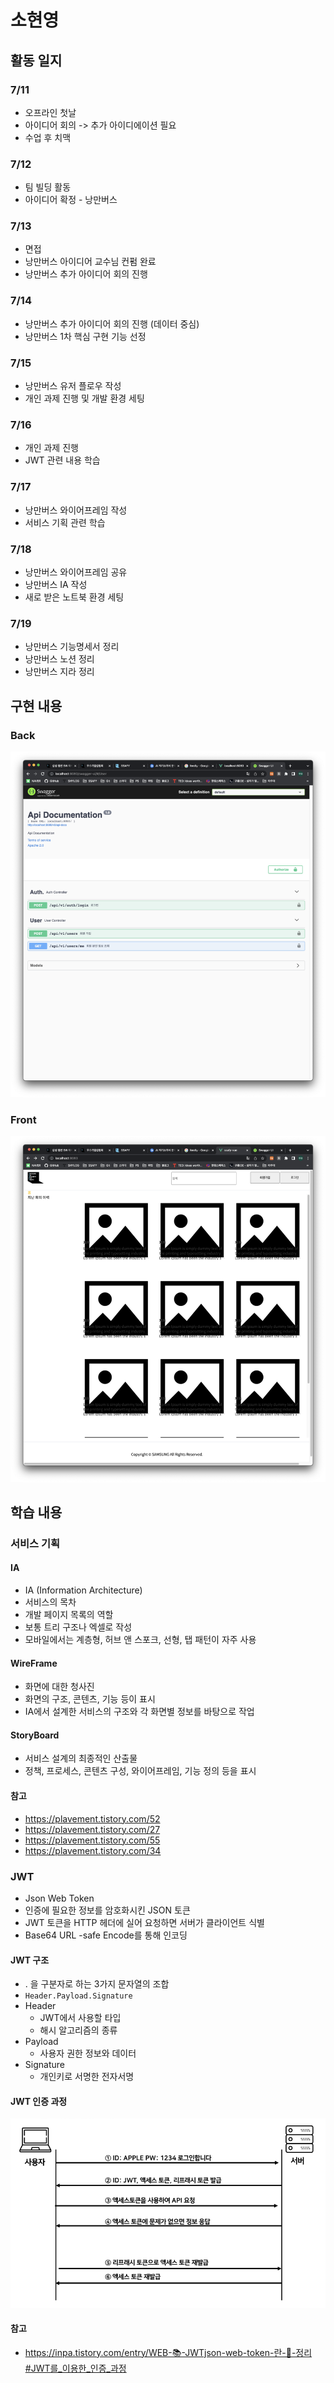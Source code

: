 # 소현영

## 활동 일지

### 7/11

- 오프라인 첫날
- 아이디어 회의 -> 추가 아이디에이션 필요
- 수업 후 치맥

### 7/12

- 팀 빌딩 활동
- 아이디어 확정 - 낭만버스

### 7/13

- 면접
- 낭만버스 아이디어 교수님 컨펌 완료
- 낭만버스 추가 아이디어 회의 진행

### 7/14

- 낭만버스 추가 아이디어 회의 진행 (데이터 중심)
- 낭만버스 1차 핵심 구현 기능 선정

### 7/15

- 낭만버스 유저 플로우 작성
- 개인 과제 진행 및 개발 환경 세팅

### 7/16

- 개인 과제 진행
- JWT 관련 내용 학습

### 7/17

- 낭만버스 와이어프레임 작성
- 서비스 기획 관련 학습

### 7/18

- 낭만버스 와이어프레임 공유
- 낭만버스 IA 작성
- 새로 받은 노트북 환경 세팅

### 7/19

- 낭만버스 기능명세서 정리
- 낭만버스 노션 정리
- 낭만버스 지라 정리

## 구현 내용

### Back

![Back API](images/image1.png)

### Front

![Front](images/image2.png)

## 학습 내용

### 서비스 기획

#### IA

- IA (Information Architecture)
- 서비스의 목차
- 개발 페이지 목록의 역할
- 보통 트리 구조나 엑셀로 작성
- 모바일에서는 계층형, 허브 앤 스포크, 선형, 탭 패턴이 자주 사용

#### WireFrame

- 화면에 대한 청사진
- 화면의 구조, 콘텐츠, 기능 등이 표시
- IA에서 설계한 서비스의 구조와 각 화면별 정보를 바탕으로 작업

#### StoryBoard

- 서비스 설계의 최종적인 산출물
- 정책, 프로세스, 콘텐츠 구성, 와이어프레임, 기능 정의 등을 표시

#### 참고

- https://plavement.tistory.com/52
- https://plavement.tistory.com/27
- https://plavement.tistory.com/55
- https://plavement.tistory.com/34

### JWT

- Json Web Token
- 인증에 필요한 정보를 암호화시킨 JSON 토큰
- JWT 토큰을 HTTP 헤더에 실어 요청하면 서버가 클라이언트 식별
- Base64 URL -safe Encode를 통해 인코딩

#### JWT 구조

- . 을 구분자로 하는 3가지 문자열의 조합
- `Header.Payload.Signature`
- Header
    - JWT에서 사용할 타입
    - 해시 알고리즘의 종류
- Payload
    - 사용자 권한 정보와 데이터
- Signature
    - 개인키로 서명한 전자서명

#### JWT 인증 과정

![JWT 인증 과정](images/image3.png)

#### 참고

- https://inpa.tistory.com/entry/WEB-📚-JWTjson-web-token-란-💯-정리#JWT를_이용한_인증_과정
